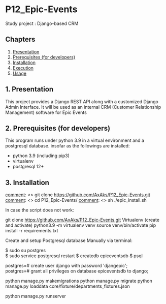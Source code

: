 # P12_Epic-Events
Study project : Django-based CRM 

## Chapters

1. [Presentation](#presentation)
2. [Prerequisites (for developers)](#prerequisites)
3. [Installation](#installation)
4. [Execution](#execution)
5. [Usage](#usage)


## 1. Presentation <a name="presentation"></a>

This project provides a Django REST API along with a customized Django Admin Interface.
It will be used as an internal CRM (Customer Relationship Management) software for Epic Events



## 2. Prerequisites (for developers) <a name="prerequisites"></a>
This program runs under python 3.9 in a virtual environment and a postgresql database.
insofar as the followings are installed:
- python 3.9 (including pip3)
- virtualenv
- postgresql 12+


## 3. Installation <a name="installation"></a>



[comment]: <> (à completer, et penser à faire un script epic_install.sh à la guigui pour lancer tout ca en une ligne !)
[comment]: <> git clone https://github.com/AxAks/P12_Epic-Events.git
[comment]: <> cd P12_Epic-Events/
[comment]: <> sh ./epic_install.sh

In case the script does not work:

git clone https://github.com/AxAks/P12_Epic-Events.git
Virtualenv (create and activate)
python3.9 -m virtualenv venv
source venv/bin/activate
pip install -r requirements.txt

Create and setup Postgresql database Manually via terminal:

$ sudo su postgres     
$ sudo service postgresql restart
$ createdb epiceventsdb
$ psql

postgres=# create user django with password 'djangepic';      
postgres=# grant all privileges on database epiceventsdb to django;        


python manage.py makemigrations
python manage.py migrate
python manage.py loaddata core/fixture/departments_fixtures.json


python manage.py runserver

